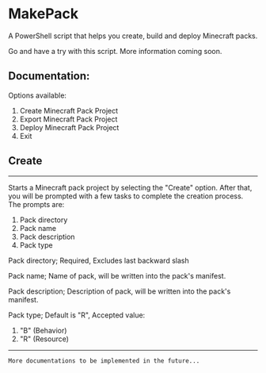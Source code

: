 # MakePack
A PowerShell script that helps you create, build and deploy Minecraft packs.

Go and have a try with this script. More information coming soon.
## Documentation:

Options available:
1. Create Minecraft Pack Project
2. Export Minecraft Pack Project
3. Deploy Minecraft Pack Project
4. Exit

## Create
---
Starts a Minecraft pack project by selecting the "Create" option. After that, you will be prompted with a few tasks to complete the creation process.
The prompts are:
1. Pack directory
2. Pack name
3. Pack description
4. Pack type

Pack directory; Required, Excludes last backward slash

Pack name; Name of pack, will be written into the pack's manifest.

Pack description; Description of pack, will be written into the pack's manifest.

Pack type; Default is "R", Accepted value:
1. "B" (Behavior)
2. "R" (Resource)

---

`More documentations to be implemented in the future...`